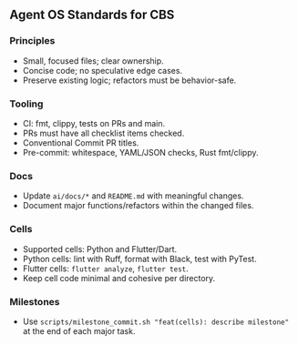 ## Agent OS Standards for CBS

### Principles
- Small, focused files; clear ownership.
- Concise code; no speculative edge cases.
- Preserve existing logic; refactors must be behavior-safe.

### Tooling
- CI: fmt, clippy, tests on PRs and main.
- PRs must have all checklist items checked.
- Conventional Commit PR titles.
- Pre-commit: whitespace, YAML/JSON checks, Rust fmt/clippy.

### Docs
- Update `ai/docs/*` and `README.md` with meaningful changes.
- Document major functions/refactors within the changed files.

### Cells
- Supported cells: Python and Flutter/Dart.
- Python cells: lint with Ruff, format with Black, test with PyTest.
- Flutter cells: `flutter analyze`, `flutter test`.
- Keep cell code minimal and cohesive per directory.

### Milestones
- Use `scripts/milestone_commit.sh "feat(cells): describe milestone"` at the end of each major task.


